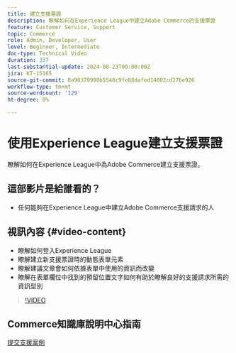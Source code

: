 ```yaml
---
title: 建立支援票證
description: 瞭解如何在Experience League中建立Adobe Commerce的支援票證
feature: Customer Service, Support
topic: Commerce
role: Admin, Developer, User
level: Beginner, Intermediate
doc-type: Technical Video
duration: 337
last-substantial-update: 2024-08-23T00:00:00Z
jira: KT-15165
source-git-commit: 8a90379998b5540c9fe88dafed14002cd276e926
workflow-type: tm+mt
source-wordcount: '129'
ht-degree: 0%

---
```



# 使用Experience League建立支援票證

瞭解如何在Experience League中為Adobe Commerce建立支援票證。

## 這部影片是給誰看的？

* 任何能夠在Experience League中建立Adobe Commerce支援請求的人

## 視訊內容 {#video-content}

* 瞭解如何登入Experience League
* 瞭解建立新支援票證時的動態表單元素
* 瞭解建議文章會如何依據表單中使用的資訊而改變
* 瞭解在表單欄位中找到的預留位置文字如何有助於瞭解良好的支援請求所需的資訊型別

>[!VIDEO](https://video.tv.adobe.com/v/3433065?learn=on)

## Commerce知識庫說明中心指南

[提交支援案例](https://experienceleague.adobe.com/en/docs/commerce-knowledge-base/kb/help-center-guide/magento-help-center-user-guide#support-case)
